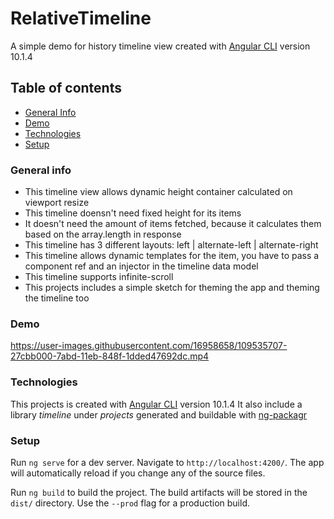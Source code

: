 # RelativeTimeline

A simple demo for history timeline view created with [Angular CLI](https://github.com/angular/angular-cli) version 10.1.4

## Table of contents

* [General Info](README.md###General-info)
* [Demo](README.md###Demo)
* [Technologies](README.md###Technologies)
* [Setup](README.md###Setup)

### General info

* This timeline view allows dynamic height container calculated on viewport resize
* This timeline doensn't need fixed height for its items
* It doesn't need the amount of items fetched, because it calculates them based on the array.length in response
* This timeline has 3 different layouts: left | alternate-left | alternate-right
* This timeline allows dynamic templates for the item, you have to pass a component ref and an injector in the timeline data model
* This timeline supports infinite-scroll
* This projects includes a simple sketch for theming the app and theming the timeline too

### Demo

https://user-images.githubusercontent.com/16958658/109535707-27cbb000-7abd-11eb-848f-1dded47692dc.mp4


### Technologies

This projects is created with [Angular CLI](https://github.com/angular/angular-cli) version 10.1.4
It also include a library _timeline_ under _projects_ generated and buildable with [ng-packagr](https://github.com/ng-packagr)

### Setup

Run `ng serve` for a dev server. Navigate to `http://localhost:4200/`. The app will automatically reload if you change any of the source files.

Run `ng build` to build the project. The build artifacts will be stored in the `dist/` directory. Use the `--prod` flag for a production build.



